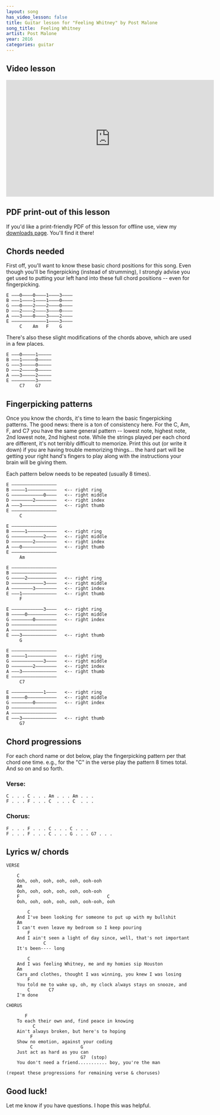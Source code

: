 ```yaml
---
layout: song
has_video_lesson: false
title: Guitar lesson for "Feeling Whitney" by Post Malone
song_title:  Feeling Whitney
artist: Post Malone
year: 2016
categories: guitar
---
```


## Video lesson

<iframe width="560" height="315" src="https://www.youtube.com/embed/IbFdJy4YShU" frameborder="0" allowfullscreen></iframe>

## PDF print-out of this lesson

If you'd like a print-friendly PDF of this lesson for offline use, view my <a href="http://playsongnotes.com/downloads/">downloads page</a>. You'll find it there!

## Chords needed

First off, you'll want to know these basic chord positions for this song. Even though you'll be fingerpicking (instead of strumming), I strongly advise you get used to putting your left hand into these full chord positions -- even for fingerpicking.

    E –––0––––0––––1––––3––––
    B –––1––––1––––1––––0––––
    G –––0––––2––––2––––0––––
    D –––2––––2––––3––––0––––
    A –––3––––0––––3––––2––––
    E –––––––––––––1––––3––––
         C    Am   F    G   

There's also these slight modifications of the chords above, which are used in a few places.

    E –––0–––––1–––––
    B –––1–––––0–––––
    G –––3–––––0–––––
    D –––2–––––0–––––
    A –––3–––––2–––––
    E –––––––––3–––––
         C7    G7

## Fingerpicking patterns

Once you know the chords, it's time to learn the basic fingerpicking patterns. The good news: there is a ton of consistency here. For the C, Am, F, and C7 you have the same general pattern -- lowest note, highest note, 2nd lowest note, 2nd highest note. While the strings played per each chord are different, it's not terribly difficult to memorize. Print this out (or write it down) if you are having trouble memorizing things... the hard part will be getting your right hand's fingers to play along with the instructions your brain will be giving them.

Each pattern below needs to be repeated (usually 8 times).

    E –––––––––––––––––  
    B –––––1–––––––––––   <-- right ring
    G ––––––––––––0––––   <-- right middle
    D ––––––––2––––––––   <-- right index                 
    A –––3–––––––––––––   <-- right thumb                
    E –––––––––––––––––   
         C

    E –––––––––––––––––   
    B –––––1–––––––––––   <-- right ring
    G ––––––––––––2––––   <-- right middle
    D ––––––––2––––––––   <-- right index                
    A –––0–––––––––––––   <-- right thumb                
    E –––––––––––––––––   
         Am

    E –––––––––––––––––   
    B –––––––––––––––––   
    G –––––2–––––––––––   <-- right ring
    D ––––––––––––3––––   <-- right middle                
    A ––––––––3––––––––   <-- right index                
    E –––1–––––––––––––   <-- right thumb
         F

    E ––––––––––––3––––   <-- right ring
    B –––––0–––––––––––   <-- right middle
    G ––––––––0––––––––   <-- right index
    D –––––––––––––––––                   
    A –––––––––––––––––                   
    E –––3–––––––––––––   <-- right thumb
         G

    E –––––––––––––––––  
    B –––––1–––––––––––   <-- right ring
    G ––––––––––––3––––   <-- right middle
    D ––––––––2––––––––   <-- right index                 
    A –––3–––––––––––––   <-- right thumb                
    E –––––––––––––––––   
         C7

    E ––––––––––––1––––   <-- right ring
    B –––––0–––––––––––   <-- right middle
    G ––––––––0––––––––   <-- right index
    D –––––––––––––––––                   
    A –––––––––––––––––                   
    E –––3–––––––––––––   <-- right thumb
         G7

## Chord progressions

For each chord name or dot below, play the fingerpicking pattern per that chord one time. e.g., for the "C" in the verse play the pattern 8 times total. And so on and so forth.

### Verse:

    C . . . C . . . Am . . . Am . . .
    F . . . F . . . C  . . . C  . . .

### Chorus:

    F . . . F . . . C . . . C . . .
    F . . . F . . . C . . . G . . . G7 . . .

## Lyrics w/ chords

    VERSE

        C
        Ooh, ooh, ooh, ooh, ooh, ooh-ooh
        Am
        Ooh, ooh, ooh, ooh, ooh, ooh-ooh
        F                                 C
        Ooh, ooh, ooh, ooh, ooh, ooh-ooh, ooh

            C
        And I've been looking for someone to put up with my bullshit
        Am
        I can't even leave my bedroom so I keep pouring
            F
        And I ain't seen a light of day since, well, that's not important
                  C
        It's been---- long

            C
        And I was feeling Whitney, me and my homies sip Houston
        Am
        Cars and clothes, thought I was winning, you knew I was losing
            F
        You told me to wake up, oh, my clock always stays on snooze, and
            C       C7
        I'm done

    CHORUS

           F
        To each their own and, find peace in knowing
              C
        Ain't always broken, but here's to hoping
             F
        Show no emotion, against your coding
             C                  G
        Just act as hard as you can
                                G7  (stop)
        You don't need a friend........... boy, you're the man

    (repeat these progressions for remaining verse & choruses)

## Good luck!

Let me know if you have questions. I hope this was helpful.
